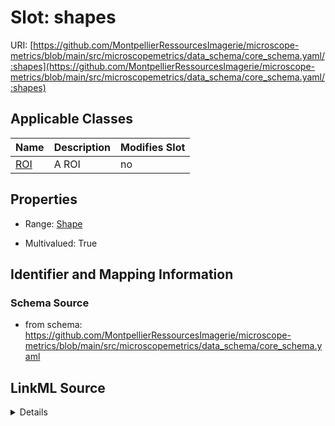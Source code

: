 # Slot: shapes

URI: [https://github.com/MontpellierRessourcesImagerie/microscope-metrics/blob/main/src/microscopemetrics/data_schema/core_schema.yaml/:shapes](https://github.com/MontpellierRessourcesImagerie/microscope-metrics/blob/main/src/microscopemetrics/data_schema/core_schema.yaml/:shapes)



<!-- no inheritance hierarchy -->




## Applicable Classes

| Name | Description | Modifies Slot |
| --- | --- | --- |
[ROI](ROI.md) | A ROI |  no  |







## Properties

* Range: [Shape](Shape.md)

* Multivalued: True





## Identifier and Mapping Information







### Schema Source


* from schema: https://github.com/MontpellierRessourcesImagerie/microscope-metrics/blob/main/src/microscopemetrics/data_schema/core_schema.yaml




## LinkML Source

<details>
```yaml
name: shapes
from_schema: https://github.com/MontpellierRessourcesImagerie/microscope-metrics/blob/main/src/microscopemetrics/data_schema/core_schema.yaml
rank: 1000
multivalued: true
alias: shapes
owner: ROI
domain_of:
- ROI
range: Shape

```
</details>